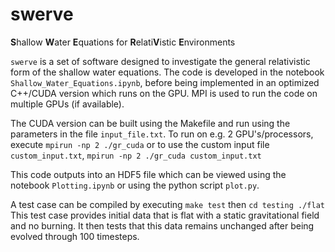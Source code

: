 # swerve
**S**hallow **W**ater **E**quations for **R**elati**V**istic **E**nvironments

`swerve` is a set of software designed to investigate the general relativistic form of the shallow water equations. The code is developed in the notebook `Shallow_Water_Equations.ipynb`, before being implemented in an optimized C++/CUDA version which runs on the GPU. MPI is used to run the code on multiple GPUs (if available).

The CUDA version can be built using the Makefile and run using the parameters in the file `input_file.txt`. To run on e.g. 2 GPU's/processors, execute
    ```mpirun -np 2 ./gr_cuda```
or to use the custom input file `custom_input.txt`,
    ```mpirun -np 2 ./gr_cuda custom_input.txt```

This code outputs into an HDF5 file which can be viewed using the notebook `Plotting.ipynb` or using the python script `plot.py`.

A test case can be compiled by executing
    ```make test```
then
    ```cd testing
    ./flat```
This test case provides initial data that is flat with a static gravitational field and no burning. It then tests that this data remains unchanged after being evolved through 100 timesteps.
